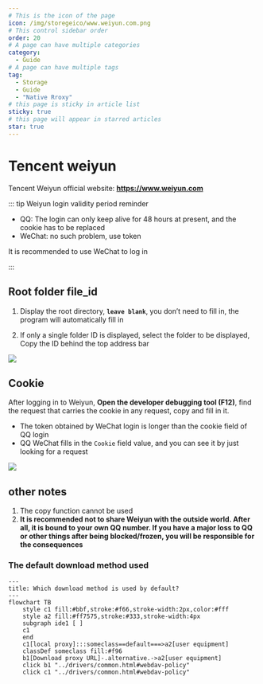 ```yaml
---
# This is the icon of the page
icon: /img/storegeico/www.weiyun.com.png
# This control sidebar order
order: 20
# A page can have multiple categories
category:
  - Guide
# A page can have multiple tags
tag:
  - Storage
  - Guide
  - "Native Rroxy"
# this page is sticky in article list
sticky: true
# this page will appear in starred articles
star: true
---
```


# Tencent weiyun

Tencent Weiyun official website: **https://www.weiyun.com**

::: tip Weiyun login validity period reminder

- QQ: The login can only keep alive for 48 hours at present, and the cookie has to be replaced
- WeChat: no such problem, use token

It is recommended to use WeChat to log in

:::



## **Root folder file_id**

1. Display the root directory, **`leave blank`**, you don’t need to fill in, the program will automatically fill in

2. If only a single folder ID is displayed, select the folder to be displayed, Copy the ID behind the top address bar


![](/img/drivers/weiyun/weiyun_fl_id.png)



## **Cookie**

After logging in to Weiyun, **Open the developer debugging tool (F12)**, find the request that carries the cookie in any request, copy and fill in it.

- The token obtained by WeChat login is longer than the cookie field of QQ login
- QQ WeChat fills in the `Cookie` field value, and you can see it by just looking for a request

![](/img/drivers/weiyun/weiyun_cookie.png)



## **other notes**

1. The copy function cannot be used
2. **It is recommended not to share Weiyun with the outside world. After all, it is bound to your own QQ number. If you have a major loss to QQ or other things after being blocked/frozen, you will be responsible for the consequences**



### **The default download method used**


```mermaid
---
title: Which download method is used by default?
---
flowchart TB
    style c1 fill:#bbf,stroke:#f66,stroke-width:2px,color:#fff
    style a2 fill:#ff7575,stroke:#333,stroke-width:4px
    subgraph ide1 [ ]
    c1
    end
    c1[local proxy]:::someclass==default===>a2[user equipment]
    classDef someclass fill:#f96
    b1[Download proxy URL]-.alternative.->a2[user equipment]
    click b1 "../drivers/common.html#webdav-policy"
    click c1 "../drivers/common.html#webdav-policy"
```
